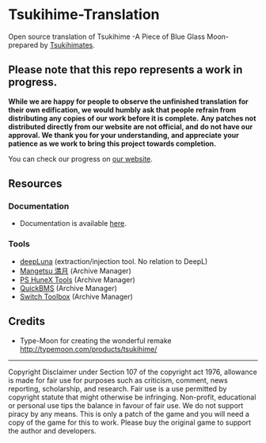 # Tsukihime-Translation
Open source translation of Tsukihime -A Piece of Blue Glass Moon- prepared by [Tsukihimates](https://twitter.com/tsukihimates).

## **Please note that this repo represents a work in progress.**

**While we are happy for people to observe the unfinished translation**
**for their own edification, we would humbly ask that people refrain from**
**distributing any copies of our work before it is complete.**
**Any patches not distributed directly from our website are not official, and**
**do not have our approval. We thank you for your understanding, and appreciate**
**your patience as we work to bring this project towards completion.**

You can check our progress on [our website](https://tsukihimates.com/progress/).

## Resources
### Documentation
* Documentation is available [here](https://sites.google.com/view/tsukihimates/home).

### Tools
* [deepLuna](https://github.com/Hakanaou/deepLuna) (extraction/injection tool. No relation to DeepL)
* [Mangetsu 満月](https://github.com/rschlaikjer/mangetsu) (Archive Manager)
* [PS HuneX Tools](https://github.com/Hintay/PS-HuneX_Tools/) (Archive Manager)
* [QuickBMS](http://aluigi.altervista.org/quickbms.htm) (Archive Manager)
* [Switch Toolbox](https://github.com/KillzXGaming/Switch-Toolbox) (Archive Manager)

## Credits
* Type-Moon for creating the wonderful remake http://typemoon.com/products/tsukihime/

***

Copyright Disclaimer under Section 107 of the copyright act 1976, allowance is made for fair use for purposes such as criticism, comment, news reporting, scholarship, and research. Fair use is a use permitted by copyright statute that might otherwise be infringing. Non-profit, educational or personal use tips the balance in favour of fair use.
We do not support piracy by any means. This is only a patch of the game and you will need a copy of the game for this to work. Please buy the original game to support the author and developers.
